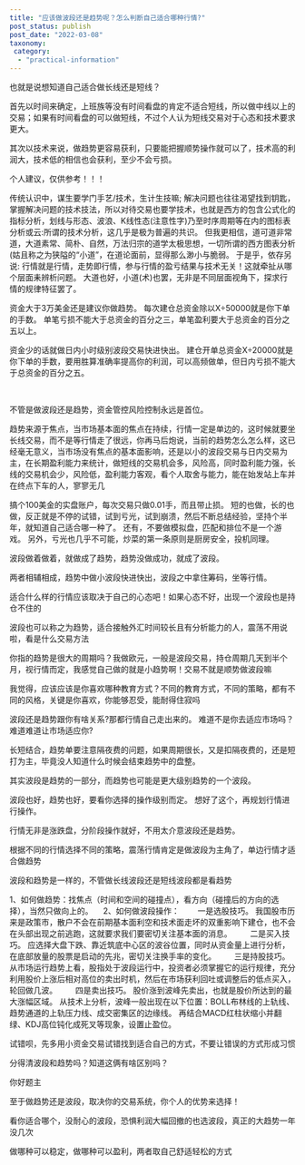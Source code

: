 ```yaml
---
title: "应该做波段还是趋势呢？怎么判断自己适合哪种行情?"
post_status: publish
post_date: "2022-03-08"
taxonomy:
 category: 
  - "practical-information"
---
```


也就是说想知道自己适合做长线还是短线？

首先以时间来确定，上班族等没有时间看盘的肯定不适合短线，所以做中线以上的交易；如果有时间看盘的可以做短线，不过个人认为短线交易对于心态和技术要求更大。

其次以技术来说，做趋势更容易获利，只要能把握顺势操作就可以了，技术高的利润大，技术低的相信也会获利，至少不会亏损。

个人建议，仅供参考！！！

传统认识中，谋生要学门手艺/技术，生计生技嘛; 解决问题也往往渴望找到钥匙，掌握解决问题的技术技法，所以对待交易也要学技术，也就是西方的包含公式化的指标分析，划线与形态、波浪、K线性态(注意性字)乃至时序周期等在内的图标表分析或云:所谓的技术分析，这几乎是极为普遍的共识。 但我更相信，道可道非常道，大道素常、简朴、自然，万法归宗的道学太极思想，一切所谓的西方图表分析(姑且称之为狭隘的“小道”，在道论面前，显得那么渺小与脆弱。 于是乎，依存另说: 行情就是行情，走势即行情，参与行情的盈亏结果与技术无关！这就牵扯从哪个层面耒辨析问题。 大道也好，小道(术)也罢，无非是不同层面视角下，探求行情的规律特征罢了。

资金大于3万美金还是建议你做趋势。 每次建仓总资金除以X÷50000就是你下单的手数。 单笔亏损不能大于总资金的百分之三，单笔盈利要大于总资金的百分之五以上。

资金少的话就做日内小时级别波段交易快进快出。 建仓开单总资金X÷20000就是你下单的手数，要用胜算准确率提高你的利润，可以高频做单，但日内亏损不能大于总资金的百分之五。

 

不管是做波段还是趋势，资金管控风险控制永远是首位。

趋势来源于焦点，当市场基本面的焦点在持续，行情一定是单边的，这时候就要坐长线交易，而不是等行情走了很远，你再马后炮说，当前的趋势怎么怎么样，这已经毫无意义，当市场没有焦点的基本面影响，还是以小的波段交易与日内交易为主，在长期盈利能力来统计，做短线的交易机会多，风险高，同时盈利能力强，长线的交易机会少，风险低，盈利能力客观，看个人取舍与能力，能在始发站上车并在终点下车的人，寥寥无几

搞个100美金的实盘账户，每次交易只做0.01手，而且带止损。 短的也做，长的也做，反正就是不停的试错，试到亏光，试到崩溃，然后不断总结经验，坚持个半年，就知道自己适合哪一种了。 还有，不要做模拟盘，匹配和排位不是一个游戏。 另外，亏光也几乎不可能，炒菜的第一条原则是厨房安全，投机同理。

波段做着做着，就做成了趋势，趋势没做成功，就成了波段。

两者相辅相成，趋势中做小波段快进快出，波段之中拿住筹码，坐等行情。

适合什么样的行情应该取决于自己的心态吧！如果心态不好，出现一个波段也是持仓不住的

波段也可以称之为趋势，适合接触外汇时间较长且有分析能力的人，震荡不用说啦，看是什么交易方法

你指的趋势是很大的周期吗？我做欧元，一般是波段交易，持仓周期几天到半个月，视行情而定，我感觉自己做的就是小趋势啊！交易不就是顺势做波段嘛

我觉得，应该应该是你喜欢哪种教育方式？不同的教育方式，不同的策略，都有不同的风格，关键是你喜欢，你能够忍受，能耐得住寂吗

波段还是趋势跟你有啥关系?那都行情自己走出来的。 难道不是你去适应市场吗？难道难道让市场适应你?

长短结合，趋势单要注意隔夜费的问题，如果周期很长，又是扣隔夜费的，还是短打为主，毕竟没人知道什么时候会结束趋势中的盘整。

其实波段是趋势的一部分，而趋势也可能是更大级别趋势的一个波段。

波段也好，趋势也好，要看你选择的操作级别而定。 想好了这个，再规划行情进行操作。

行情无非是涨跌盘，分阶段操作就好，不用太介意波段还是趋势。

根据不同的行情选择不同的策略，震荡行情肯定是做波段为主角了，单边行情才适合做趋势

波段和趋势是一样的，不管做长线波段还是短线波段都是看趋势

1、如何做趋势：找焦点（时间和空间的碰撞点），看方向（碰撞后的方向的选择），当然只做向上的。 　2、如何做波段操作： 　　一是选股技巧。 我国股市历来是政策市，散户不会在前期基本面利空和技术面走坏的双重影响下建仓，也不会在头部出现之前逃跑，这就要求我们要密切关注基本面的消息。 　　二是买入技巧。 应选择大盘下跌、靠近筑底中心区的波谷位置，同时从资金量上进行分析，在底部放量的股票是启动的先兆，密切关注换手率的变化。 　　三是持股技巧。 从市场运行趋势上看，股指处于波段运行中，投资者必须掌握它的运行规律，充分利用股价上涨后相对高位的卖出时机，然后在市场获利回吐或调整后的低点买入，轮回做几波。 　　四是卖出技巧。 股价涨到波峰先卖出，也就是股价所达到的最大涨幅区域。 从技术上分析，波峰一般出现在以下位置：BOLL布林线的上轨线、趋势通道的上轨压力线、成交密集区的边缘线。 再结合MACD红柱状缩小并翻绿、KDJ高位钝化成死叉等现象，设置止盈位。

试错呗，先多用小资金交易试错找到适合自己的方式，不要让错误的方式形成习惯

分得清波段和趋势吗？知道这俩有啥区别吗？

你好题主

至于做趋势还是波段，取决你的交易系统，你个人的优势来选择！

看你适合哪个，没耐心的波段，恐惧利润大幅回撤的也选波段，真正的大趋势一年没几次

做哪种可以稳定，做哪种可以盈利，两者取自己舒适轻松的方式
